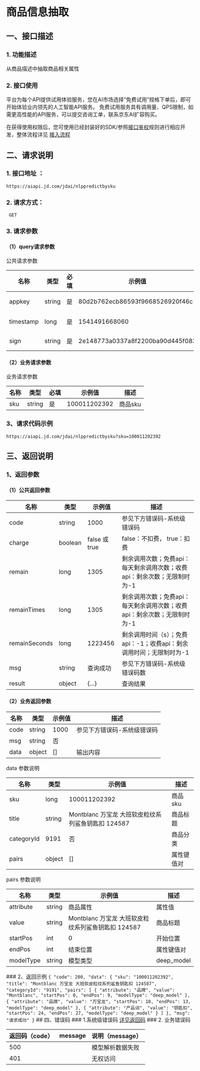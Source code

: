 # 商品信息抽取

## 一、接口描述

### 1. 功能描述

从商品描述中抽取商品相关属性

### 2. 接口使用

平台为每个API提供试用体验服务，您在AI市场选择“免费试用”规格下单后，即可开始体验业内领先的人工智能API服务。 免费试用服务具有调用量、QPS限制，如需更高性能的API服务，可以提交咨询工单，联系京东AI扩容购买。

在获得使用权限后，您可使用已经封装好的SDK/参照[接口鉴权](https://aidoc.jd.com/user/auth.html)规则进行相应开发，整体流程详见 [接入流程](https://aidoc.jd.com/user/flow.html)

## 二、请求说明

### 1. 接口地址 ：

```
https://aiapi.jd.com/jdai/nlppredictbysku
```

### 2. 请求方式：

```
 GET
```

### 3. 请求参数

#### （1）query请求参数

公共请求参数

| 名称      | 类型   | 必填 | 示例值                           | 描述                                           |
| --------- | ------ | ---- | -------------------------------- | ---------------------------------------------- |
| appkey    | string | 是   | 80d2b762ecb86593f9668526920f46c  | 您的appkey，可在买家中心控制台中获             |
| timestamp | long   | 是   | 1541491668060                    | 请求的时间戳，精确到毫秒，timestamp有效期5分钟 |
| sign      | string | 是   | 2e148773a0337a8f2200ba90d445f083 | 签名，根据规则MD5(sectetkey+timestamp)         |

#### （2）业务请求参数

业务请求参数

| 名称 | 类型   | 必填 | 示例值       | 描述    |
| ---- | ------ | ---- | ------------ | ------- |
| sku  | string | 是   | 100011202392 | 商品sku |

### 3、请求代码示例

```
https://aiapi.jd.com/jdai/nlppredictbysku?sku=100011202392
```

## 三、返回说明

### 1、返回参数

#### （1）公共返回参数

| 名称          | 类型    | 示例值        | 描述                                                         |
| ------------- | ------- | ------------- | ------------------------------------------------------------ |
| code          | string  | 1000          | 参见下方错误码-系统级错误码                                  |
| charge        | boolean | false 或 true | false：不扣费， true：扣费                                   |
| remain        | long    | 1305          | 剩余调用次数；免费api：每天剩余调用次数；收费api：剩余次数；无限制时为-1 |
| remainTimes   | long    | 1305          | 剩余调用次数；免费api：每天剩余调用次数；收费api：剩余次数；无限制时为-1 |
| remainSeconds | long    | 1223456       | 剩余调用时间（s）；免费api：-1；收费api：剩余调用时间；无限制时为-1 |
| msg           | string  | 查询成功      | 参见下方错误码-系统级错误码数                                |
| result        | object  | {...}         | 查询结果                                                     |

#### （2）业务返回参数

| 名称 | 类型   | 示例值 | 描述                        |
| ---- | ------ | ------ | --------------------------- |
| code | string | 1000   | 参见下方错误码-系统级错误码 |
| msg  | string | 否     |                             |
| data | object | []     | 输出内容                    |

data 参数说明

| 名称       | 类型   | 示例值                                             | 描述       |
| ---------- | ------ | -------------------------------------------------- | ---------- |
| sku        | long   | 100011202392                                       | 商品sku    |
| title      | string | Montblanc 万宝龙 大班软皮粒纹系列鲨鱼钥匙扣 124587 | 商品标题   |
| categoryId | 9191   | 否                                                 | 商品分类   |
| pairs      | object | []                                                 | 属性键值对 |

pairs 参数说明

| 名称      | 类型   | 示例值                                             | 描述       |
| --------- | ------ | -------------------------------------------------- | ---------- |
| attribute | string | 商品属性                                           | 属性值     |
| value     | string | Montblanc 万宝龙 大班软皮粒纹系列鲨鱼钥匙扣 124587 | 商品标题   |
| startPos  | int    | 0                                                  | 开始位置   |
| endPos    | int    | 结束位置                                           | 属性键值对 |
| modelType | string | 模型类型                                           | deep_model |

\### 2、返回示例 ``` { "code": 200, "data": { "sku": "100011202392", "title": "Montblanc 万宝龙 大班软皮粒纹系列鲨鱼钥匙扣 124587", "categoryId": "9191", "pairs": [ { "attribute": "品牌", "value": "Montblanc", "startPos": 0, "endPos": 9, "modelType": "deep_model" }, { "attribute": "品牌", "value": "万宝龙", "startPos": 10, "endPos": 13, "modelType": "deep_model" }, { "attribute": "产品词", "value": "钥匙扣", "startPos": 24, "endPos": 27, "modelType": "deep_model" } ] }, "msg": "请求成功" } ``` ## 四、错误码 ### 1.系统级错误码 [详见返回码](https://aidoc.jd.com/user/returncode.html) ### 2. 业务错误码

| 返回码（code） | message | 说明（message）  |
| -------------- | ------- | ---------------- |
| 500            |         | 模型解析数据失败 |
| 401            |         | 无权访问         |
